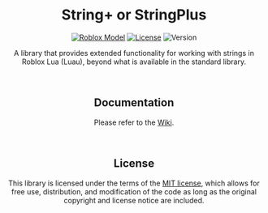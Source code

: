 <div id="Main" align="center"">
    <div id="About"">
        <h1><b>String+</b> or <b>StringPlus</b></h1>
        <a href="https://create.roblox.com/marketplace/asset/11868937809" target="_blank" title="Roblox Model">
            <img src="https://img.shields.io/badge/Roblox-Model-00A0FF?logo=Roblox&logoColor=00A0FF" alt="Roblox Model"/></a>
        <a href="https://opensource.org/licenses/MIT" target="_blank" title="License">
            <img src="https://img.shields.io/badge/License-MIT-%23ffbb45" alt="License"/></a>
        <img src="https://img.shields.io/badge/Version-1.0.3-red" alt="Version"/>
        <br>
        <p>
            A library that provides extended functionality for working with strings in Roblox Lua (Luau), beyond what is available in the standard library.
        </p>
    </div>
    <div id="Documentation">
        <br>
        <h2><b>Documentation</b></h2>
        <p>
            Please refer to the <a href="https://github.com/EgizianoEG/String-Plus/wiki" title="Wiki Link">Wiki</a>.
        </p>
    </div>
    <div id="License">
        <br>
        <h2><b>License</b></h2>
        <p>
            This library is licensed under the terms of the <a href="https://github.com/EgizianoEG/String-Plus/blob/main/LICENSE" title="Repository License">MIT license</a>, which allows for free use, distribution, and modification of the code as long as the original copyright and license notice are included.
        </p>
    </div>
</div>
